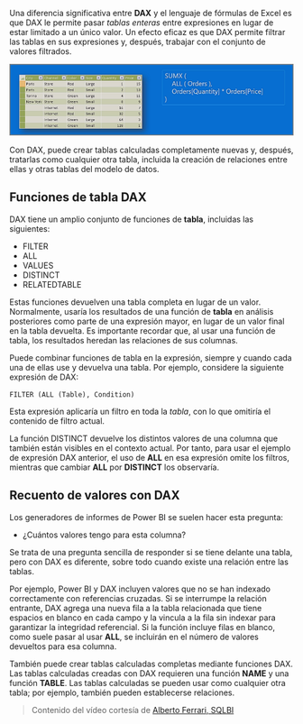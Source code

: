 Una diferencia significativa entre **DAX** y el lenguaje de fórmulas de Excel es que DAX le permite pasar *tablas enteras* entre expresiones en lugar de estar limitado a un único valor. Un efecto eficaz es que DAX permite filtrar las tablas en sus expresiones y, después, trabajar con el conjunto de valores filtrados.

![](media/7-6-dax-tables-and-filtering/dax-tables-filtering_1.png)

Con DAX, puede crear tablas calculadas completamente nuevas y, después, tratarlas como cualquier otra tabla, incluida la creación de relaciones entre ellas y otras tablas del modelo de datos.

## <a name="dax-table-functions"></a>Funciones de tabla DAX
DAX tiene un amplio conjunto de funciones de **tabla**, incluidas las siguientes:

* FILTER
* ALL
* VALUES
* DISTINCT
* RELATEDTABLE

Estas funciones devuelven una tabla completa en lugar de un valor. Normalmente, usaría los resultados de una función de **tabla** en análisis posteriores como parte de una expresión mayor, en lugar de un valor final en la tabla devuelta. Es importante recordar que, al usar una función de tabla, los resultados heredan las relaciones de sus columnas.

Puede combinar funciones de tabla en la expresión, siempre y cuando cada una de ellas use y devuelva una tabla. Por ejemplo, considere la siguiente expresión de DAX:

    FILTER (ALL (Table), Condition)

Esta expresión aplicaría un filtro en toda la *tabla*, con lo que omitiría el contenido de filtro actual.

La función DISTINCT devuelve los distintos valores de una columna que también están visibles en el contexto actual. Por tanto, para usar el ejemplo de expresión DAX anterior, el uso de **ALL** en esa expresión omite los filtros, mientras que cambiar **ALL** por **DISTINCT** los observaría.

## <a name="counting-values-with-dax"></a>Recuento de valores con DAX
Los generadores de informes de Power BI se suelen hacer esta pregunta:

* ¿Cuántos valores tengo para esta columna?

Se trata de una pregunta sencilla de responder si se tiene delante una tabla, pero con DAX es diferente, sobre todo cuando existe una relación entre las tablas.

Por ejemplo, Power BI y DAX incluyen valores que no se han indexado correctamente con referencias cruzadas. Si se interrumpe la relación entrante, DAX agrega una nueva fila a la tabla relacionada que tiene espacios en blanco en cada campo y la vincula a la fila sin indexar para garantizar la integridad referencial. Si la función incluye filas en blanco, como suele pasar al usar **ALL**, se incluirán en el número de valores devueltos para esa columna.

También puede crear tablas calculadas completas mediante funciones DAX. Las tablas calculadas creadas con DAX requieren una función **NAME** y una función **TABLE**. Las tablas calculadas se pueden usar como cualquier otra tabla; por ejemplo, también pueden establecerse relaciones.

> Contenido del vídeo cortesía de [Alberto Ferrari, SQLBI](http://www.sqlbi.com/learning-dax)
> 
> 

